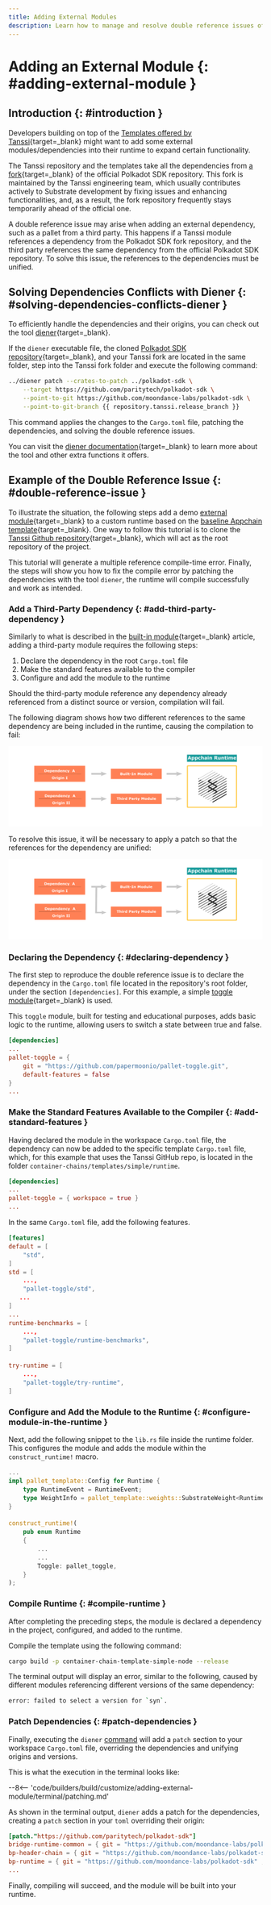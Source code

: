 ```yaml
---
title: Adding External Modules
description: Learn how to manage and resolve double reference issues of dependencies when customizing your Tanssi Appchain template with a Rust-based tool called Diener.
---
```


# Adding an External Module {: #adding-external-module }

## Introduction {: #introduction }

Developers building on top of the [Templates offered by Tanssi](/builders/build/templates/){target=\_blank} might want to add some external modules/dependencies into their runtime to expand certain functionality.

The Tanssi repository and the templates take all the dependencies from [a fork](https://github.com/moondance-labs/polkadot-sdk){target=\_blank} of the official Polkadot SDK repository. This fork is maintained by the Tanssi engineering team, which usually contributes actively to Substrate development by fixing issues and enhancing functionalities, and, as a result, the fork repository frequently stays temporarily ahead of the official one.

A double reference issue may arise when adding an external dependency, such as a pallet from a third party. This happens if a Tanssi module references a dependency from the Polkadot SDK fork repository, and the third party references the same dependency from the official Polkadot SDK repository. To solve this issue, the references to the dependencies must be unified.

## Solving Dependencies Conflicts with Diener {: #solving-dependencies-conflicts-diener }

To efficiently handle the dependencies and their origins, you can check out the tool [diener](https://github.com/paritytech/diener){target=\_blank}. 

If the `diener` executable file, the cloned [Polkadot SDK repository](https://github.com/paritytech/polkadot-sdk){target=\_blank}, and your Tanssi fork are located in the same folder, step into the Tanssi fork folder and execute the following command:

```bash
../diener patch --crates-to-patch ../polkadot-sdk \
    --target https://github.com/paritytech/polkadot-sdk \
    --point-to-git https://github.com/moondance-labs/polkadot-sdk \
    --point-to-git-branch {{ repository.tanssi.release_branch }}
```

This command applies the changes to the `Cargo.toml` file, patching the dependencies, and solving the double reference issues.

You can visit the [diener documentation](https://docs.rs/crate/diener/latest){target=\_blank} to learn more about the tool and other extra functions it offers.

## Example of the Double Reference Issue {: #double-reference-issue }

To illustrate the situation, the following steps add a demo [external module](https://github.com/papermoonio/pallet-toggle.git){target=_blank} to a custom runtime based on the [baseline Appchain template](/builders/build/templates/substrate/){target=_blank}. One way to follow this tutorial is to clone the [Tanssi Github repository](https://github.com/moondance-labs/tanssi){target=_blank}, which will act as the root repository of the project.

This tutorial will generate a multiple reference compile-time error. Finally, the steps will show you how to fix the compile error by patching the dependencies with the tool `diener`, the runtime will compile successfully and work as intended.

### Add a Third-Party Dependency {: #add-third-party-dependency }

Similarly to what is described in the [built-in module](/builders/build/customize/adding-built-in-module/#adding-a-built-in-module-to-runtime){target=_blank} article, adding a third-party module requires the following steps:

1. Declare the dependency in the root `Cargo.toml` file
2. Make the standard features available to the compiler
3. Configure and add the module to the runtime

Should the third-party module reference any dependency already referenced from a distinct source or version, compilation will fail. 

The following diagram shows how two different references to the same dependency are being included in the runtime, causing the compilation to fail:

![Double reference](/images/builders/build/external-module/external-module-1.png)

To resolve this issue, it will be necessary to apply a patch so that the references for the dependency are unified:

![Patched reference](/images/builders/build/external-module/external-module-2.png)

### Declaring the Dependency {: #declaring-dependency }

The first step to reproduce the double reference issue is to declare the dependency in the `Cargo.toml` file located in the repository's root folder, under the section `[dependencies]`. For this example, a simple [toggle module](https://github.com/papermoonio/pallet-toggle.git){target=_blank} is used. 

This `toggle` module, built for testing and educational purposes, adds basic logic to the runtime, allowing users to switch a state between true and false.

```toml
[dependencies]
...
pallet-toggle = { 
    git = "https://github.com/papermoonio/pallet-toggle.git", 
    default-features = false 
}
...
```

### Make the Standard Features Available to the Compiler {: #add-standard-features }

Having declared the module in the workspace `Cargo.toml` file, the dependency can now be added to the specific template `Cargo.toml` file, which, for this example that uses the Tanssi GitHub repo, is located in the folder `container-chains/templates/simple/runtime`.

```toml
[dependencies]
...
pallet-toggle = { workspace = true }
...
```

In the same `Cargo.toml` file, add the following features.

```toml
[features]
default = [
	"std",
]
std = [
	...,
	"pallet-toggle/std",
   ...
]
...
runtime-benchmarks = [
	...,
	"pallet-toggle/runtime-benchmarks",
]

try-runtime = [
	...,
	"pallet-toggle/try-runtime",
]
```

### Configure and Add the Module to the Runtime {: #configure-module-in-the-runtime }

Next, add the following snippet to the `lib.rs` file inside the runtime folder. This configures the module and adds the module within the `construct_runtime!` macro.

```rust
...
impl pallet_template::Config for Runtime {
	type RuntimeEvent = RuntimeEvent;
	type WeightInfo = pallet_template::weights::SubstrateWeight<Runtime>;
}

construct_runtime!(
    pub enum Runtime
    {
        ...
        ...
        Toggle: pallet_toggle,
    }
);
```

### Compile Runtime {: #compile-runtime }

After completing the preceding steps, the module is declared a dependency in the project, configured, and added to the runtime. 

Compile the template using the following command:

```bash
cargo build -p container-chain-template-simple-node --release
```

The terminal output will display an error, similar to the following, caused by different modules referencing different versions of the same dependency:

```bash
error: failed to select a version for `syn`.
```

### Patch Dependencies {: #patch-dependencies }

Finally, executing the `diener` [command](#solving-dependencies-conflicts-diener) will add a `patch` section to your workspace `Cargo.toml` file, overriding the dependencies and unifying origins and versions.

This is what the execution in the terminal looks like:

--8<-- 'code/builders/build/customize/adding-external-module/terminal/patching.md'

As shown in the terminal output, `diener` adds a patch for the dependencies, creating a `patch` section in your `toml` overriding their origin:

```toml
[patch."https://github.com/paritytech/polkadot-sdk"]
bridge-runtime-common = { git = "https://github.com/moondance-labs/polkadot-sdk" , branch = "tanssi-polkadot-v1.3.0" }
bp-header-chain = { git = "https://github.com/moondance-labs/polkadot-sdk" , branch = "tanssi-polkadot-v1.3.0" }
bp-runtime = { git = "https://github.com/moondance-labs/polkadot-sdk" , branch = "tanssi-polkadot-v1.3.0" }
...
```

Finally, compiling will succeed, and the module will be built into your runtime.